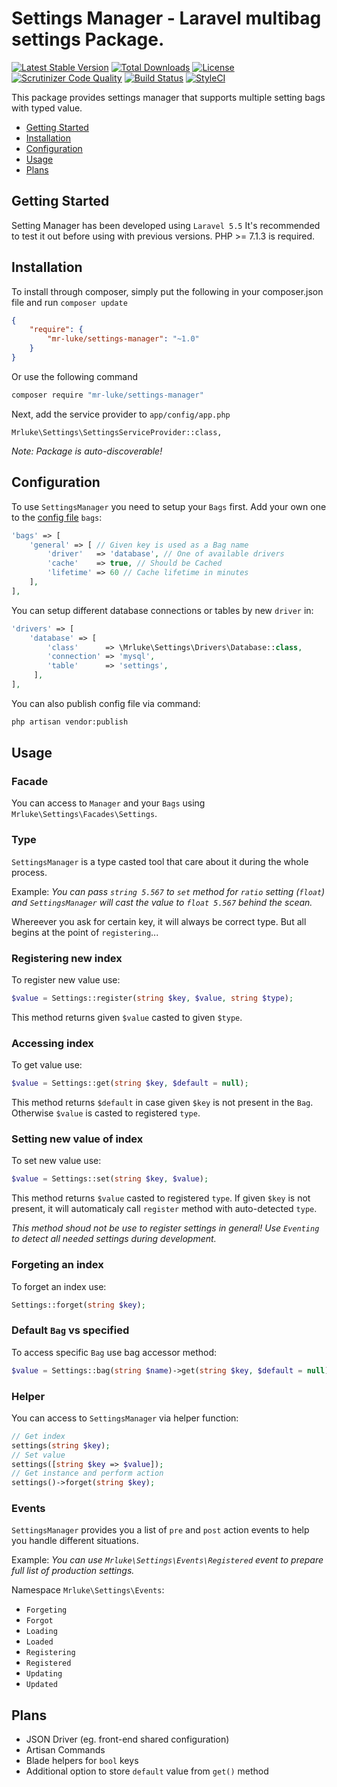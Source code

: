 Settings Manager - Laravel multibag settings Package.
==============

[![Latest Stable Version](https://poser.pugx.org/mr-luke/settings-manager/v/stable)](https://packagist.org/packages/mr-luke/settings-manager)
[![Total Downloads](https://poser.pugx.org/mr-luke/settings-manager/downloads)](https://packagist.org/packages/mr-luke/settings-manager)
[![License](https://poser.pugx.org/mr-luke/settings-manager/license)](https://packagist.org/packages/mr-luke/settings-manager)
[![Scrutinizer Code Quality](https://scrutinizer-ci.com/g/mr-luke/settings-manager/badges/quality-score.png?b=master)](https://scrutinizer-ci.com/g/mr-luke/settings-manager/?branch=master)
[![Build Status](https://scrutinizer-ci.com/g/mr-luke/settings-manager/badges/build.png?b=master)](https://scrutinizer-ci.com/g/mr-luke/settings-manager/build-status/master)
[![StyleCI](https://github.styleci.io/repos/154651015/shield?branch=master)](https://github.styleci.io/repos/154651015)

This package provides settings manager that supports multiple setting bags with typed value.

* [Getting Started](#getting-started)
* [Installation](#installation)
* [Configuration](#configuration)
* [Usage](#usage)
* [Plans](#plans)

## Getting Started

Setting Manager has been developed using `Laravel 5.5`
It's recommended to test it out before using with previous versions. PHP >= 7.1.3 is required.

## Installation

To install through composer, simply put the following in your composer.json file and run `composer update`

```json
{
    "require": {
        "mr-luke/settings-manager": "~1.0"
    }
}
```
Or use the following command

```bash
composer require "mr-luke/settings-manager"
```

Next, add the service provider to `app/config/app.php`

```
Mrluke\Settings\SettingsServiceProvider::class,
```
*Note: Package is auto-discoverable!*

## Configuration

To use `SettingsManager` you need to setup your `Bags` first. Add your own one to the [config file](config/settings-manager.php) `bags`:

```php
'bags' => [
	'general' => [ // Given key is used as a Bag name
	    'driver'   => 'database', // One of available drivers
	    'cache'    => true, // Should be Cached
	    'lifetime' => 60 // Cache lifetime in minutes
	],
],
```

You can setup different database connections or tables by new `driver` in:

```php
'drivers' => [
	'database' => [
	    'class'      => \Mrluke\Settings\Drivers\Database::class,
	    'connection' => 'mysql',
	    'table'      => 'settings',
	 ],     
],
``` 

You can also publish config file via command:
```bash
php artisan vendor:publish
```

## Usage

### Facade

You can access to `Manager` and your `Bags` using `Mrluke\Settings\Facades\Settings`.

### Type

`SettingsManager` is a type casted tool that care about it during the whole process. 

Example: *You can pass `string 5.567` to `set` method for `ratio` setting (`float`) and `SettingsManager` will cast the value to `float 5.567` behind the scean.* 

Whereever you ask for certain key, it will always be correct type. But all begins at the point of `registering`...

### Registering new index

To register new value use:
```php
$value = Settings::register(string $key, $value, string $type);
``` 
This method returns given `$value` casted to given `$type`.

### Accessing index

To get value use:
```php
$value = Settings::get(string $key, $default = null);
``` 
This method returns `$default` in case given `$key` is not present in the `Bag`. Otherwise `$value` is casted to registered `type`.

### Setting new value of index

To set new value use:
```php
$value = Settings::set(string $key, $value);
``` 
This method returns `$value` casted to registered `type`. If given `$key` is not present, it will automaticaly call `register` method with auto-detected `type`.

*This method shoud not be use to register settings in general! Use `Eventing` to detect all needed settings during development.* 

### Forgeting  an index

To forget an index use:
```php
Settings::forget(string $key);
``` 

### Default `Bag` vs specified

To access specific `Bag` use bag accessor method:
 ```php
$value = Settings::bag(string $name)->get(string $key, $default = null);
``` 

### Helper

You can access to `SettingsManager` via helper function:
```php
// Get index 
settings(string $key);
// Set value
settings([string $key => $value]);
// Get instance and perform action
settings()->forget(string $key);
```

### Events

`SettingsManager` provides you a list of `pre` and `post` action events to help you handle different situations. 

Example: *You can use `Mrluke\Settings\Events\Registered` event to prepare full list of production settings.*

Namespace `Mrluke\Settings\Events`:

* `Forgeting`
* `Forgot`
* `Loading`
* `Loaded`
* `Registering`
* `Registered`
* `Updating`
* `Updated`

## Plans

* JSON Driver (eg. front-end shared configuration)
* Artisan Commands
* Blade helpers for `bool` keys
* Additional option to store `default` value from `get()` method
